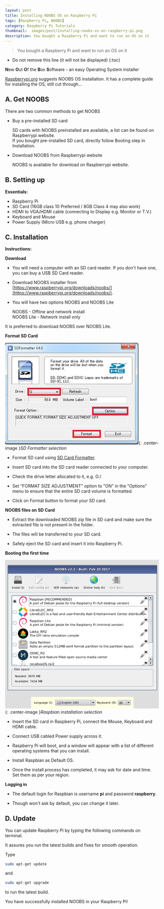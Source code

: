 ```yaml
---
layout: post
title: Installing NOOBS OS on Raspberry Pi
tags: [Raspberry Pi, NOOBS]
category: Raspberry Pi Tutorials
thumbnail:  images/post/installing-noobs-os-on-raspberry-pi.png
description: You bought a Raspberry Pi and want to run an OS on it
---
```


>You bought a Raspberry Pi and want to run an OS on it

* Do not remove this line (it will not be displayed)
{:toc}

**N**ew **O**ut **O**f the **B**ox **S**oftware - an easy Operating System installer

[Raspberrypi.org](https://www.raspberrypi.org/) suggests NOOBS OS installation. It has a complete guide for installing the OS, still cut through...

## A. Get NOOBS

There are two common methods to get NOOBS

- Buy a pre-installed SD card

  SD cards with NOOBS preinstalled are available, a list can be found on Raspberrypi website.  
  If you bought pre-installed SD card, directly follow Booting step in Installation.
  
- Download NOOBS from Raspberrypi website

  NOOBS is available for download on Raspberrypi website.

## B. Setting up


**Essentials:**

* Raspberry Pi
* SD Card (16GB class 10 Preferred / 8GB Class 4 may also work)
* HDMI to VGA/HDMI cable (connecting to Display e.g. Monitor or T.V.)
* Keyboard and Mouse
* Power Supply (Micro USB e.g. phone charger)

## C. Installation

**Instructions:**

**Download**

* You will need a computer with an SD card reader. If you don't have one, you can buy a USB SD Card reader.

* Download NOOBS installer from [https://www.raspberrypi.org/downloads/noobs/](https://www.raspberrypi.org/downloads/noobs/).

* You will have two options NOOBS and NOOBS Lite

  NOOBS - Offline and network install    
  NOOBS Lite - Network install only

It is preferred to download NOOBS over NOOBS Lite.

**Format SD Card**

![SD Formatter selection](/images/post/SD_Formatter_4_instr.png "SD Formatter selection"){: .center-image }*SD Formatter selection*

* Format SD card using [SD Card Formatter](https://www.sdcard.org/downloads/formatter_4/).

* Insert SD card into the SD card reader connected to your computer.

* Check the drive letter allocated to it, e.g. G:/

* Set "FORMAT SIZE ADJUSTMENT" option to "ON" in the "Options" menu to ensure that the entire SD card volume is formatted.

* Click on Format button to format your SD card.

**NOOBS files on SD Card**

* Extract the downloaded NOOBS zip file in SD card and make sure the extracted file is not present in the folder.

* The files will be transferred to your SD card.

* Safely eject the SD card and insert it into Raspberry Pi.

**Booting the first time**

 ![Raspbian installation selection](/images/post/noobs_raspbian_recom.png "Raspbian installation selection"){: .center-image }*Raspbian installation selection*

* Insert the SD card in Raspberry Pi, connect the Mouse, Keyboard and HDMI cable.

*  Connect USB cabled Power supply across it.

* Raspberry Pi will boot, and a window will appear with a list of different operating systems that you can install.

* Install Raspbian as Default OS.

* Once the install process has completed, it may ask for date and time. Set them as per your region.

**Logging in**

* The default login for Raspbian is username **pi** and password **raspberry**.

* Though won't ask by default, you can change it later.

## D. Update

You can update Raspberry Pi by typing the following commands on terminal.

It assures you run the latest builds and fixes for smooth operation.

Type

```bash
sudo apt-get update
```

and

```bash
sudo apt-get upgrade
```

to run the latest build.

You have successfully installed NOOBS in your Raspberry Pi!
